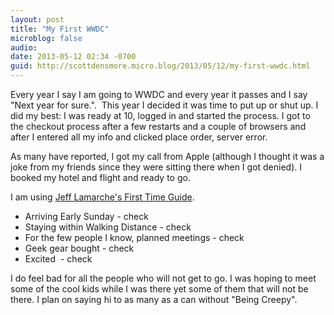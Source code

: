 ```yaml
---
layout: post
title: "My First WWDC"
microblog: false
audio:
date: 2013-05-12 02:34 -0700
guid: http://scottdensmore.micro.blog/2013/05/12/my-first-wwdc.html
---
```


Every year I say I am going to WWDC and every year it passes and I say "Next year for sure.".  This year I decided it was time to put up or shut up. I did my best: I was ready at 10, logged in and started the process. I got to the checkout process after a few restarts and a couple of browsers and after I entered all my info and clicked place order, server error. 

As many have reported, I got my call from Apple (although I thought it was a joke from my friends since they were sitting there when I got denied). I booked my hotel and flight and ready to go. 

I am using [Jeff Lamarche's First Time Guide](http://iphonedevelopment.blogspot.com/2013/04/wwdc-first-timers-guide-2013-edition.html).  

* Arriving Early Sunday - check
* Staying within Walking Distance - check
* For the few people I know, planned meetings - check
* Geek gear bought - check
* Excited  - check

I do feel bad for all the people who will not get to go. I was hoping to meet some of the cool kids while I was there yet some of them that will not be there. I plan on saying hi to as many as a can without "Being Creepy".